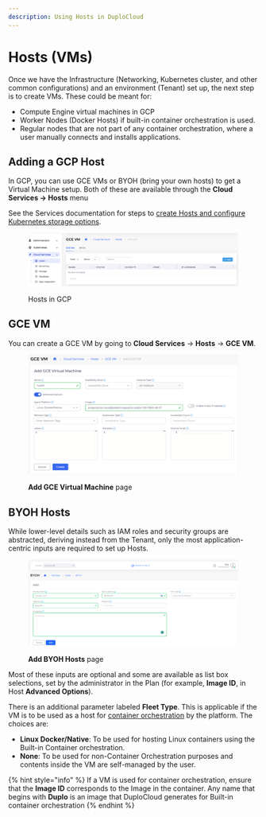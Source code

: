 ```yaml
---
description: Using Hosts in DuploCloud
---
```


# Hosts (VMs)

Once we have the Infrastructure (Networking, Kubernetes cluster, and other common configurations) and an environment (Tenant) set up, the next step is to create VMs. These could be meant for:

* Compute Engine virtual machines in GCP
* Worker Nodes (Docker Hosts) if built-in container orchestration is used.
* Regular nodes that are not part of any container orchestration, where a user manually connects and installs applications.&#x20;

## Adding a GCP Host <a href="#id-3-toc-title" id="id-3-toc-title"></a>

In GCP, you can use GCE VMs or BYOH (bring your own hosts) to get a Virtual Machine setup. Both of these are available through the **Cloud Services -> Hosts** menu

See the Services documentation for steps to [create Hosts and configure Kubernetes storage options](../gcp-services/containers/).&#x20;

<div align="left">

<figure><img src="../../.gitbook/assets/Screenshot 2024-02-12 at 5.21.26 PM.png" alt=""><figcaption><p>Hosts in GCP</p></figcaption></figure>

</div>

## GCE VM

You can create a GCE VM by going to **Cloud Services** -> **Hosts** ->  **GCE VM**.

<div align="left">

<figure><img src="../../.gitbook/assets/Screenshot 2024-02-12 at 5.24.09 PM.png" alt=""><figcaption><p><strong>Add GCE Virtual Machine</strong> page</p></figcaption></figure>

</div>

## BYOH Hosts

While lower-level details such as IAM roles and security groups are abstracted, deriving instead from the Tenant, only the most application-centric inputs are required to set up Hosts.&#x20;

<div align="left">

<figure><img src="../../.gitbook/assets/GCP_HOSTS_Add_BYOH (1).png" alt=""><figcaption><p><strong>Add BYOH Hosts</strong> page </p></figcaption></figure>

</div>

Most of these inputs are optional and some are available as list box selections, set by the administrator in the Plan (for example, **Image ID**, in Host **Advanced Options**).&#x20;

There is an additional parameter labeled **Fleet Type**. This is applicable if the VM is to be used as a host for [container orchestration](../container-deployments/container-orchestrators.md) by the platform. The choices are:

* **Linux Docker/Native**: To be used for hosting Linux containers using the Built-in Container orchestration.      &#x20;
* **None**: To be used for non-Container Orchestration purposes and contents inside the VM are self-managed by the user.

{% hint style="info" %}
If a VM is used for container orchestration, ensure that the **Image ID** corresponds to the Image in the container. Any name that begins with **Duplo** is an image that DuploCloud generates for Built-in container orchestration &#x20;
{% endhint %}
